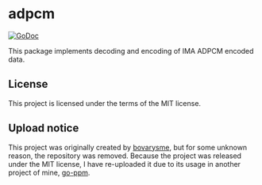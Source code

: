 # adpcm

[![GoDoc](https://godoc.org/github.com/JoshuaDoes/adpcm-go?status.svg)](https://godoc.org/github.com/JoshuaDoes/adpcm-go)

This package implements decoding and encoding of IMA ADPCM encoded data.

## License

This project is licensed under the terms of the MIT license.

## Upload notice

This project was originally created by [bovarysme](https://github.com/bovarysme), but for some unknown reason, the repository was removed. Because the project was released under the MIT license, I have re-uploaded it due to its usage in another project of mine, [go-ppm](https://github.com/JoshuaDoes/go-ppm).

